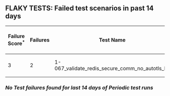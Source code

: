 ## FLAKY TESTS: Failed test scenarios in past 14 days
| Failure Score<sup>*</sup> | Failures | Test Name | Last Seen | PR List and Logs 
|---|---|---|---|---|
| 3 | 2 | 1-067_validate_redis_secure_comm_no_autotls_ha  | 13 days ago | 2: [#737](https://github.com/redhat-developer/gitops-operator/pull/737)<sup>[1](https://storage.googleapis.com/test-platform-results/pr-logs/pull/redhat-developer_gitops-operator/737/pull-ci-redhat-developer-gitops-operator-master-v4.13-kuttl-parallel/1804397999082704896/build-log.txt)</sup> [#653](https://github.com/redhat-developer/gitops-operator/pull/653)<sup>[1](https://storage.googleapis.com/test-platform-results/pr-logs/pull/redhat-developer_gitops-operator/653/pull-ci-redhat-developer-gitops-operator-master-v4.12-kuttl-parallel/1804414264157409280/build-log.txt)</sup> 

### *No Test failures found for last 14 days of __Periodic__ test runs*
